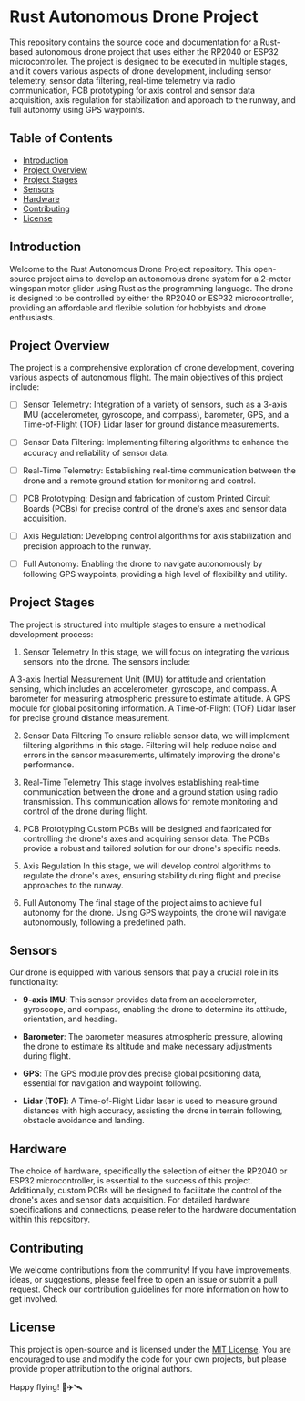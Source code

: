 # Rust Autonomous Drone Project

This repository contains the source code and documentation for a Rust-based autonomous drone project that uses either the RP2040 or ESP32 microcontroller. The project is designed to be executed in multiple stages, and it covers various aspects of drone development, including sensor telemetry, sensor data filtering, real-time telemetry via radio communication, PCB prototyping for axis control and sensor data acquisition, axis regulation for stabilization and approach to the runway, and full autonomy using GPS waypoints.

[//]: # (Note: This README serves as a high-level overview of the project. More detailed instructions and code documentation can be found in the respective project folders within this repository.)

## Table of Contents

- [Introduction](#introduction)
- [Project Overview](#project-overview)
- [Project Stages](#project-stages)
- [Sensors](#sensors)
- [Hardware](#hardware)
- [Contributing](#contributing)
- [License](#license)

## Introduction

Welcome to the Rust Autonomous Drone Project repository. This open-source project aims to develop an autonomous drone system for a 2-meter wingspan motor glider using Rust as the programming language. The drone is designed to be controlled by either the RP2040 or ESP32 microcontroller, providing an affordable and flexible solution for hobbyists and drone enthusiasts.

## Project Overview

The project is a comprehensive exploration of drone development, covering various aspects of autonomous flight. The main objectives of this project include:

- [ ] Sensor Telemetry: Integration of a variety of sensors, such as a 3-axis IMU (accelerometer, gyroscope, and compass), barometer, GPS, and a Time-of-Flight (TOF) Lidar laser for ground distance measurements.

- [ ] Sensor Data Filtering: Implementing filtering algorithms to enhance the accuracy and reliability of sensor data.

- [ ] Real-Time Telemetry: Establishing real-time communication between the drone and a remote ground station for monitoring and control.

- [ ] PCB Prototyping: Design and fabrication of custom Printed Circuit Boards (PCBs) for precise control of the drone's axes and sensor data acquisition.

- [ ] Axis Regulation: Developing control algorithms for axis stabilization and precision approach to the runway.

- [ ] Full Autonomy: Enabling the drone to navigate autonomously by following GPS waypoints, providing a high level of flexibility and utility.

## Project Stages

The project is structured into multiple stages to ensure a methodical development process:

1. Sensor Telemetry
In this stage, we will focus on integrating the various sensors into the drone. The sensors include:

A 3-axis Inertial Measurement Unit (IMU) for attitude and orientation sensing, which includes an accelerometer, gyroscope, and compass.
A barometer for measuring atmospheric pressure to estimate altitude.
A GPS module for global positioning information.
A Time-of-Flight (TOF) Lidar laser for precise ground distance measurement.

2. Sensor Data Filtering
To ensure reliable sensor data, we will implement filtering algorithms in this stage. Filtering will help reduce noise and errors in the sensor measurements, ultimately improving the drone's performance.

3. Real-Time Telemetry
This stage involves establishing real-time communication between the drone and a ground station using radio transmission. This communication allows for remote monitoring and control of the drone during flight.

4. PCB Prototyping
Custom PCBs will be designed and fabricated for controlling the drone's axes and acquiring sensor data. The PCBs provide a robust and tailored solution for our drone's specific needs.

5. Axis Regulation
In this stage, we will develop control algorithms to regulate the drone's axes, ensuring stability during flight and precise approaches to the runway.

6. Full Autonomy
The final stage of the project aims to achieve full autonomy for the drone. Using GPS waypoints, the drone will navigate autonomously, following a predefined path.

## Sensors

Our drone is equipped with various sensors that play a crucial role in its functionality:

- **9-axis IMU**: This sensor provides data from an accelerometer, gyroscope, and compass, enabling the drone to determine its attitude, orientation, and heading.

- **Barometer**: The barometer measures atmospheric pressure, allowing the drone to estimate its altitude and make necessary adjustments during flight.

- **GPS**: The GPS module provides precise global positioning data, essential for navigation and waypoint following.

- **Lidar (TOF)**: A Time-of-Flight Lidar laser is used to measure ground distances with high accuracy, assisting the drone in terrain following, obstacle avoidance and landing.

## Hardware

The choice of hardware, specifically the selection of either the RP2040 or ESP32 microcontroller, is essential to the success of this project. Additionally, custom PCBs will be designed to facilitate the control of the drone's axes and sensor data acquisition. For detailed hardware specifications and connections, please refer to the hardware documentation within this repository.

## Contributing

We welcome contributions from the community! If you have improvements, ideas, or suggestions, please feel free to open an issue or submit a pull request. Check our contribution guidelines for more information on how to get involved.

## License

This project is open-source and is licensed under the [MIT License](https://raw.githubusercontent.com/jbcaron/RustFlightX/main/LICENSE). You are encouraged to use and modify the code for your own projects, but please provide proper attribution to the original authors.

Happy flying! 🚁✈️🛰️
